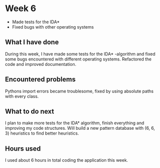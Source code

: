 # Week 6

* Made tests for the IDA*
* Fixed bugs with other operating systems

## What I have done

During this week, I have made some tests for the IDA* -algorithm and fixed some bugs encountered with different operating systems. Refactored the code and improved documentation.

## Encountered problems

Pythons import errors became troublesome, fixed by using absolute paths with every class.

## What to do next

I plan to make more tests for the IDA* algorithm, finish everything and improving my code structures. Will build a new pattern database with (6, 6, 3) heuristics to find better heuristics.

## Hours used

I used about 6 hours in total coding the application this week.